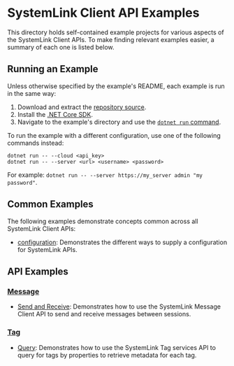 SystemLink Client API Examples
==============================

This directory holds self-contained example projects for various aspects of the
SystemLink Client APIs. To make finding relevant examples easier, a summary of
each one is listed below.

Running an Example
------------------

Unless otherwise specified by the example's README, each example is run in the
same way:

1. Download and extract the [repository source](https://github.com/ni/systemlink-client-docs/archive/master.zip).
2. Install the [.NET Core SDK](https://dotnet.microsoft.com/download/dotnet-core).
3. Navigate to the example's directory and use the [`dotnet run` command](https://docs.microsoft.com/en-us/dotnet/core/tools/dotnet-run?tabs=netcore21).

To run the example with a different configuration, use one of the following
commands instead:

```
dotnet run -- --cloud <api_key>
dotnet run -- --server <url> <username> <password>
```

For example: `dotnet run -- --server https://my_server admin "my password"`.

Common Examples
---------------

The following examples demonstrate concepts common across all SystemLink Client
APIs:

- [configuration](configuration): Demonstrates the different ways to supply a
  configuration for SystemLink APIs.

API Examples
------------

### [Message](message)

- [Send and Receive](message/send_receive): Demonstrates how to use the
  SystemLink Message Client API to send and receive messages between sessions.

### [Tag](tag)

- [Query](tag/query): Demonstrates how to use the SystemLink Tag services API to
  query for tags by properties to retrieve metadata for each tag.
